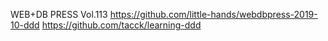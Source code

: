 WEB+DB PRESS Vol.113
https://github.com/little-hands/webdbpress-2019-10-ddd
https://github.com/tacck/learning-ddd